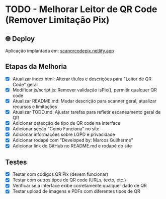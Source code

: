 # TODO - Melhorar Leitor de QR Code (Remover Limitação Pix)

## 🌐 Deploy
Aplicação implantada em: [scanqrcodepix.netlify.app](https://scanqrcodepix.netlify.app)

## Etapas da Melhoria
- [x] Atualizar index.html: Alterar títulos e descrições para "Leitor de QR Code" geral
- [x] Modificar js/script.js: Remover validação isPix(), permitir qualquer QR code
- [x] Atualizar README.md: Mudar descrição para scanner geral, atualizar recursos e limitações
- [x] Atualizar TODO.md: Ajustar tarefas para refletir escaneamento geral de QR
- [x] Adicionar detecção de tipo de QR code na interface
- [x] Adicionar seção "Como Funciona" no site
- [x] Adicionar informações sobre LGPD e privacidade
- [x] Adicionar rodapé com "Developed by: Marcos Guilherme"
- [x] Adicionar link do GitHub no README.md e rodapé do site

## Testes
- [x] Testar com códigos QR Pix (devem funcionar)
- [x] Testar com outros tipos de QR code (URLs, texto, etc.)
- [x] Verificar se a interface exibe corretamente qualquer dado de QR
- [x] Testar upload de imagens e PDFs com diferentes tipos de QR
